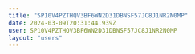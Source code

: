 ```yaml
---
title: "SP10V4PZTHQV3BF6WN2D31DBNSF57JC8J1NR2N0MP"
date: 2024-03-09T20:31:44.939Z
user: SP10V4PZTHQV3BF6WN2D31DBNSF57JC8J1NR2N0MP
layout: "users"
---
```

    
